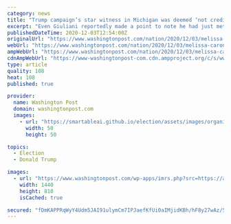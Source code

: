 ```yaml
---
category: news
title: "Trump campaign’s star witness in Michigan was deemed ‘not credible.’ Then, her loud testimony went viral."
excerpt: "Even Giuliani reportedly made a point to note he had just met Melissa Carone, whose testimony drew comparisons to SNL sketches."
publishedDateTime: 2020-12-03T12:54:00Z
originalUrl: "https://www.washingtonpost.com/nation/2020/12/03/melissa-carone-michigan-trump-giuliani-election/"
webUrl: "https://www.washingtonpost.com/nation/2020/12/03/melissa-carone-michigan-trump-giuliani-election/"
ampWebUrl: "https://www.washingtonpost.com/nation/2020/12/03/melissa-carone-michigan-trump-giuliani-election/?outputType=amp"
cdnAmpWebUrl: "https://www-washingtonpost-com.cdn.ampproject.org/c/s/www.washingtonpost.com/nation/2020/12/03/melissa-carone-michigan-trump-giuliani-election/?outputType=amp"
type: article
quality: 108
heat: 108
published: true

provider:
  name: Washington Post
  domain: washingtonpost.com
  images:
    - url: "https://smartableai.github.io/election/assets/images/organizations/washingtonpost.com-50x50.jpg"
      width: 50
      height: 50

topics:
  - Election
  - Donald Trump

images:
  - url: "https://www.washingtonpost.com/wp-apps/imrs.php?src=https://arc-anglerfish-washpost-prod-washpost.s3.amazonaws.com/public/3GFSVO5LHZEBNI5TPRFGAOH5QM.png&w=1440"
    width: 1440
    height: 810
    isCached: true

secured: "fDmKAPPRqWyY4Udm5JAI91ulymCm7IPJaefKfUi0aIMjidKBh/hF8y27wAz/5VpVaPsVkzQ0DoRsASfJGW05CInQP7zJtcyMn5UDxOlFEdJktEUpngM0WHyVOsISOVeUKWi1Y8RrdFWJjbY93Z24I+j3RO/SlodsmQ8rlLr4Bu5xJqE096dIt6hWIERwHlR6P4K2Zd0fBRbNqGOR5Yp8lsKVeC38BDAxFT8fKNlgAjpNZVOPSXuELkL99nBOqWxDg0Is6A7xIxvRAx6RlT+36oa8ITCm+fI9+BN6XnXNUqraoeZpOg3xHbt2JMa2xyqlE4DAjg6dRJqXVJDQBfj4EvHiVh0new7gK2oQqC2HoeE=;mdAoJmEQVAkVcSfyYW0ZqQ=="
---
```


